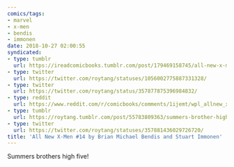 ```yaml
---
comics/tags:
- marvel
- x-men
- bendis
- immonen
date: 2018-10-27 02:00:55
syndicated:
- type: tumblr
  url: https://ireadcomicbooks.tumblr.com/post/179469158745/all-new-x-men-14-by-brian-michael-bendis-and
- type: twitter
  url: https://twitter.com/roytang/statuses/1056002775887331328/
- type: twitter
  url: https://twitter.com/roytang/status/357877875396984832/
- type: reddit
  url: https://www.reddit.com/r/comicbooks/comments/1ijemt/wpl_allnew_xmen_14_discussion_thread_wednesdays/cb58qxm/
- type: tumblr
  url: https://roytang.tumblr.com/post/55783809363/summers-brother-high-five
- type: twitter
  url: https://twitter.com/roytang/statuses/357881436029726720/
title: 'All New X-Men #14 by Brian Michael Bendis and Stuart Immonen'
---
```


Summers brothers high five!